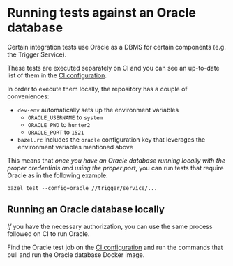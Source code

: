 # Running tests against an Oracle database

Certain integration tests use Oracle as a DBMS for certain components (e.g. the Trigger Service).

These tests are executed separately on CI and you can see an up-to-date list of them in the [CI configuration](./ci/build.yml).

In order to execute them locally, the repository has a couple of conveniences:
  - `dev-env` automatically sets up the environment variables
    - `ORACLE_USERNAME` to `system`
    - `ORACLE_PWD` to `hunter2`
    - `ORACLE_PORT` to `1521`
  - `bazel.rc` includes the `oracle` configuration key that leverages the environment variables mentioned above

This means that _once you have an Oracle database running locally with the proper credentials and using the proper port_, you can
run tests that require Oracle as in the following example:

    bazel test --config=oracle //trigger/service/...

## Running an Oracle database locally

_If_ you have the necessary authorization, you can use the same process followed on CI to run Oracle.

Find the Oracle test job on the [CI configuration](./ci/build.yml) and run the commands that pull and run the Oracle database Docker image.

